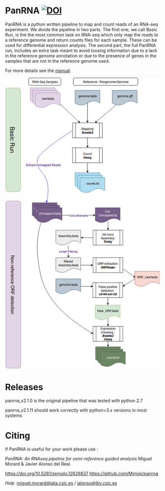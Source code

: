 # PanRNA [![DOI](https://zenodo.org/badge/181719067.svg)](https://zenodo.org/doi/10.5281/zenodo.12626836)
PanRNA is a python written pipeline to map and count reads of an RNA-seq experiment. We divide the pipeline in two parts. The first one, we call Basic Run, is the the most common task on RNA-seq which only map the reads to a reference genome and return counts files for each sample. These can be used for differential expression analysis. The second part, the full PanRNA run, includes an extra task meant to avoid loosing information due to a lack in the reference genome annotation or due to the presence of genes in the samples that are not in the reference genome used.

For more details see the [manual](https://github.com/Mimop/panrna/blob/master/PanRNA_manual.pdf).


![PanRAN](https://github.com/Mimop/panrna/blob/master/panrna.jpg)

# Releases
panrna_v2.1.0 is the original pipeline that was tested with python 2.7

panrna_v2.1.11 should work correctly with python=3.x versions in most systems

# Citing 
If PanRNA is useful for your work please use :

_PanRNA: An RNAseq pipeline for semi-reference guided analysis_ Miguel Morard & Javier Alonso del Real.

https://doi.org/10.5281/zenodo.12626837
https://github.com/Mimop/panrna

*Help* :miguel.morard@iata.csic.es / jalonso@ibv.csic.es
